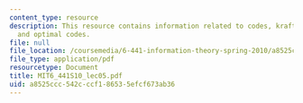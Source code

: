 ```yaml
---
content_type: resource
description: This resource contains information related to codes, kraft inequality
  and optimal codes.
file: null
file_location: /coursemedia/6-441-information-theory-spring-2010/a8525ccc542cccf186535efcf673ab36_MIT6_441S10_lec05.pdf
file_type: application/pdf
resourcetype: Document
title: MIT6_441S10_lec05.pdf
uid: a8525ccc-542c-ccf1-8653-5efcf673ab36
---
```

